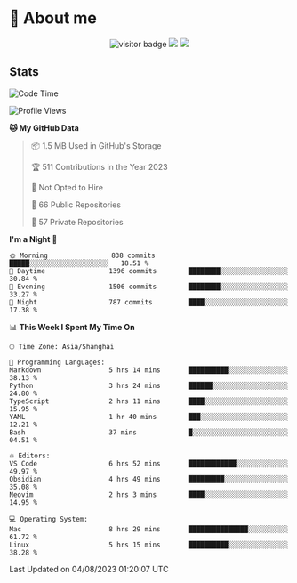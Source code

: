 <!-- ![](https://youpai.roccoshi.top/img/20200804214216.png) -->

# 🧐 About me
 
<p align="center">
<img src="https://visitor-badge.laobi.icu/badge?page_id=Lincest.Lincest&title=hits" alt="visitor badge"/>
<a href="mailto:imroccoshi@gmail.com"><img src="https://img.shields.io/badge/gmail-imroccoshi%40gmail.com-red"></a>
<a href="https://blog.roccoshi.top"><img src="https://img.shields.io/badge/blog-roccoshi-green"></a>
</p>

## Stats

<!--START_SECTION:waka-->
![Code Time](http://img.shields.io/badge/Code%20Time-457%20hrs%2013%20mins-blue)

![Profile Views](http://img.shields.io/badge/Profile%20Views-81-blue)

**🐱 My GitHub Data** 

> 📦 1.5 MB Used in GitHub's Storage 
 > 
> 🏆 511 Contributions in the Year 2023
 > 
> 🚫 Not Opted to Hire
 > 
> 📜 66 Public Repositories 
 > 
> 🔑 57 Private Repositories 
 > 
**I'm a Night 🦉** 

```text
🌞 Morning                838 commits         █████░░░░░░░░░░░░░░░░░░░░   18.51 % 
🌆 Daytime                1396 commits        ████████░░░░░░░░░░░░░░░░░   30.84 % 
🌃 Evening                1506 commits        ████████░░░░░░░░░░░░░░░░░   33.27 % 
🌙 Night                  787 commits         ████░░░░░░░░░░░░░░░░░░░░░   17.38 % 
```


📊 **This Week I Spent My Time On** 

```text
🕑︎ Time Zone: Asia/Shanghai

💬 Programming Languages: 
Markdown                 5 hrs 14 mins       ██████████░░░░░░░░░░░░░░░   38.13 % 
Python                   3 hrs 24 mins       ██████░░░░░░░░░░░░░░░░░░░   24.80 % 
TypeScript               2 hrs 11 mins       ████░░░░░░░░░░░░░░░░░░░░░   15.95 % 
YAML                     1 hr 40 mins        ███░░░░░░░░░░░░░░░░░░░░░░   12.21 % 
Bash                     37 mins             █░░░░░░░░░░░░░░░░░░░░░░░░   04.51 % 

🔥 Editors: 
VS Code                  6 hrs 52 mins       ████████████░░░░░░░░░░░░░   49.97 % 
Obsidian                 4 hrs 49 mins       █████████░░░░░░░░░░░░░░░░   35.08 % 
Neovim                   2 hrs 3 mins        ████░░░░░░░░░░░░░░░░░░░░░   14.95 % 

💻 Operating System: 
Mac                      8 hrs 29 mins       ███████████████░░░░░░░░░░   61.72 % 
Linux                    5 hrs 15 mins       ██████████░░░░░░░░░░░░░░░   38.28 % 
```


 Last Updated on 04/08/2023 01:20:07 UTC
<!--END_SECTION:waka-->


